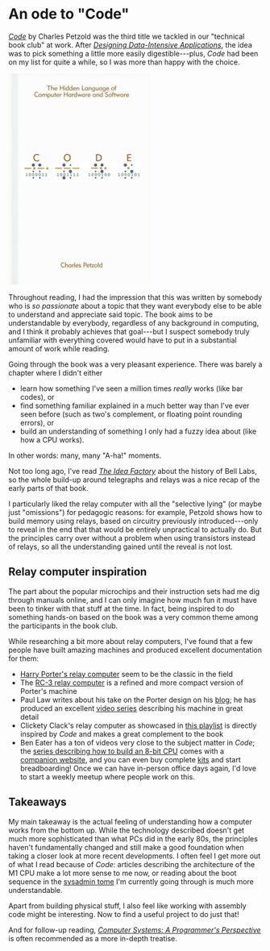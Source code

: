 # An ode to "Code"

[*Code*][code] by Charles Petzold was the third title we tackled in our "technical book
club" at work. After [*Designing Data-Intensive Applications*][ddia], the idea
was to pick something a little more easily digestible---plus, *Code* had been
on my list for quite a while, so I was more than happy with the choice.

[code]: <https://www.charlespetzold.com/code/>
[ddia]: <2021-02-02-ddia-review.html>

![Cover of *Code*](images/2021-05-24-code-cover.png)

Throughout reading, I had the impression that this was written by somebody who
is *so passionate* about a topic that they want everybody else to be able to
understand and appreciate said topic. The book aims to be understandable by
everybody, regardless of any background in computing, and I think it probably
achieves that goal---but I suspect somebody truly unfamiliar with everything
covered would have to put in a substantial amount of work while reading.

Going through the book was a very pleasant experience. There was barely a
chapter where I didn't either 

- learn how something I've seen a million times *really* works (like bar
  codes), or
- find something familiar explained in a much better way than I've ever seen
  before (such as two's complement, or floating point rounding errors), or
- build an understanding of something I only had a fuzzy idea about (like how a
  CPU works).

In other words: many, many "A-ha!" moments.

Not too long ago, I've read [*The Idea Factory*][tif] about the history of Bell
Labs, so the whole build-up around telegraphs and relays was a nice recap of
the early parts of that book.

I particularly liked the relay computer with all the "selective lying" (or
maybe just "omissions") for pedagogic reasons: for example, Petzold shows how
to build memory using relays, based on circuitry previously introduced---only
to reveal in the end that that would be entirely unpractical to actually do.
But the principles carry over without a problem when using transistors instead
of relays, so all the understanding gained until the reveal is not lost.

[tif]: <http://jongertner.net/the-idea-factory/>

## Relay computer inspiration

The part about the popular microchips and their instruction sets had me dig
through manuals online, and I can only imagine how much fun it must have been
to tinker with that stuff at the time. In fact, being inspired to do something
hands-on based on the book was a very common theme among the participants in
the book club.

While researching a bit more about relay computers, I've found that a few
people have built amazing machines and produced excellent documentation for
them:

- [Harry Porter's relay computer][porter] seem to be the classic in the field
- The [RC-3 relay computer][rc3] is a refined and more compact version of Porter's machine
- Paul Law writes about his take on the Porter design on his [blog][plaw]; he
  has produced an excellent [video series][plawpl] describing his machine in
  great detail
- Clickety Clack's relay computer as showcased in [this playlist][clicla] is
  directly inspired by *Code* and makes a great complement to the book
- Ben Eater has a ton of videos very close to the subject matter in *Code*; the
  [series describing how to build an 8-bit CPU][benepl] comes with a [companion
  website][bene8bit], and you can even buy complete [kits][benekit] and start
  breadboarding! Once we can have in-person office days again, I'd love to
  start a weekly meetup where people work on this.

[porter]:    <http://web.cecs.pdx.edu/~harry/Relay/>
[portervid]: <https://youtu.be/9WdclMAs55w>
[rc3]:       <http://www.computerculture.org/projects/rc3/>
[plaw]:      <https://relaycomputer.co.uk/>
[plawpl]:    <https://www.youtube.com/playlist?list=PLLACadYlrOka4N5IEfm1cmSuf39ZQSQst>
[clicla]:    <https://www.youtube.com/playlist?list=PL_1HsIiuOfg3QA91DUd9kGJjQoOHwlt5Q>
[benepl]:    <https://www.youtube.com/playlist?list=PLowKtXNTBypGqImE405J2565dvjafglHU>
[bene8bit]:  <https://eater.net/8bit>
[benekit]:   <https://eater.net/8bit/kits>

## Takeaways

My main takeaway is the actual feeling of understanding how a computer works
from the bottom up. While the technology described doesn't get much more
sophisticated than what PCs did in the early 80s, the principles haven't
fundamentally changed and still make a good foundation when taking a closer
look at more recent developments. I often feel I get more out of what I read
because of *Code*: articles describing the architecture of the M1 CPU make a
lot more sense to me now, or reading about the boot sequence in the [sysadmin
tome][ulsah] I'm currently going through is much more understandable.

Apart from building physical stuff, I also feel like working with assembly code
might be interesting. Now to find a useful project to do just that!

And for follow-up reading, [*Computer Systems: A Programmer's
Perspective*][csapp] is often recommended as a more in-depth treatise.

[ulsah]: <https://admin.com/>
[csapp]: <https://csapp.cs.cmu.edu/>
